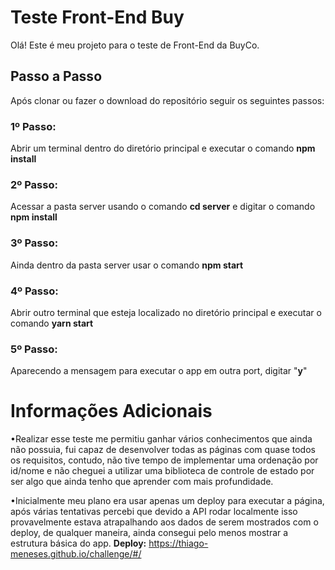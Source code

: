 # Teste Front-End Buy

Olá! Este é meu projeto para o teste de Front-End da BuyCo.

## Passo a Passo
Após clonar ou fazer o download do repositório seguir os seguintes passos:

### **1º Passo:**
Abrir um terminal dentro do diretório principal e executar o comando **npm install**

### **2º Passo:**
Acessar a pasta server usando o comando **cd server** e digitar o comando **npm install**

### **3º Passo:**
Ainda dentro da pasta server usar o comando **npm start**

### **4º Passo:**
Abrir outro terminal que esteja localizado no diretório principal e executar o comando **yarn start**

### **5º Passo:**
Aparecendo a mensagem para executar o app em outra port,  digitar "**y**"



# Informações Adicionais

•Realizar esse teste me permitiu ganhar vários conhecimentos que ainda não possuia, fui capaz de desenvolver todas as páginas com quase todos os requisitos, contudo, não tive tempo de implementar uma ordenação por id/nome e não cheguei a utilizar uma biblioteca de controle de estado por ser algo que ainda tenho que aprender com mais profundidade.

•Inicialmente meu plano era usar apenas um deploy para executar a página, após várias tentativas percebi que devido a API rodar localmente isso provavelmente estava atrapalhando aos dados de serem mostrados com o deploy, de qualquer maneira, ainda consegui pelo menos mostrar a estrutura básica do app.
**Deploy:** https://thiago-meneses.github.io/challenge/#/

